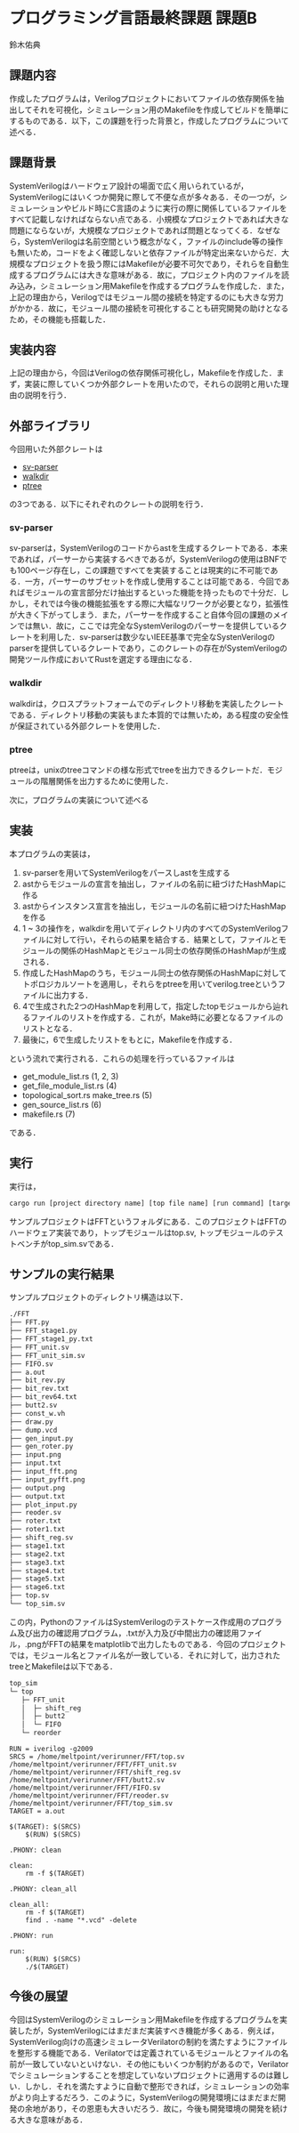 # プログラミング言語最終課題 課題B

鈴木佑典

## 課題内容

作成したプログラムは，Verilogプロジェクトにおいてファイルの依存関係を抽出してそれを可視化，シミュレーション用のMakefileを作成してビルドを簡単にするものである．以下，この課題を行った背景と，作成したプログラムについて述べる．

## 課題背景

SystemVerilogはハードウェア設計の場面で広く用いられているが，SystemVerilogにはいくつか開発に際して不便な点が多々ある．その一つが，シミュレーションやビルド時にC言語のように実行の際に関係しているファイルをすべて記載しなければならない点である．小規模なプロジェクトであれば大きな問題にならないが，大規模なプロジェクトであれば問題となってくる．なぜなら，SystemVerilogは名前空間という概念がなく，ファイルのinclude等の操作も無いため，コードをよく確認しないと依存ファイルが特定出来ないからだ．大規模なプロジェクトを扱う際にはMakefileが必要不可欠であり，それらを自動生成するプログラムには大きな意味がある．故に，プロジェクト内のファイルを読み込み，シミュレーション用Makefileを作成するプログラムを作成した．また，上記の理由から，Verilogではモジュール間の接続を特定するのにも大きな労力がかかる．故に，モジュール間の接続を可視化することも研究開発の助けとなるため，その機能も搭載した．

## 実装内容

上記の理由から，今回はVerilogの依存関係可視化し，Makefileを作成した．まず，実装に際していくつか外部クレートを用いたので，それらの説明と用いた理由の説明を行う．

## 外部ライブラリ

今回用いた外部クレートは

- [sv-parser](https://github.com/dalance/sv-parser) 
- [walkdir](https://github.com/BurntSushi/walkdir)
- [ptree](https://gitlab.com/Noughmad/ptree)
  
の3つである．以下にそれぞれのクレートの説明を行う．

### sv-parser

sv-parserは，SystemVerilogのコードからastを生成するクレートである．本来であれば，パーサーから実装するべきであるが，SystemVerilogの使用はBNFでも100ページ存在し，この課題ですべてを実装することは現実的に不可能である．一方，パーサーのサブセットを作成し使用することは可能である．今回であればモジュールの宣言部分だけ抽出するといった機能を持ったもので十分だ．しかし，それでは今後の機能拡張をする際に大幅なリワークが必要となり，拡張性が大きく下がってしまう．また，パーサーを作成すること自体今回の課題のメインでは無い．故に，ここでは完全なSystemVerilogのパーサーを提供しているクレートを利用した．sv-parserは数少ないIEEE基準で完全なSystenVerilogのparserを提供しているクレートであり，このクレートの存在がSystemVerilogの開発ツール作成においてRustを選定する理由になる．

### walkdir

walkdirは，クロスプラットフォームでのディレクトリ移動を実装したクレートである．ディレクトリ移動の実装もまた本質的では無いため，ある程度の安全性が保証されている外部クレートを使用した．

### ptree

ptreeは，unixのtreeコマンドの様な形式でtreeを出力できるクレートだ．モジュールの階層関係を出力するために使用した．

次に，プログラムの実装について述べる

## 実装

本プログラムの実装は，

1. sv-parserを用いてSystemVerilogをパースしastを生成する
2. astからモジュールの宣言を抽出し，ファイルの名前に紐づけたHashMapに作る
3. astからインスタンス宣言を抽出し，モジュールの名前に紐つけたHashMapを作る
4. 1 ~ 3の操作を，walkdirを用いてディレクトリ内のすべてのSystemVerilogファイルに対して行い，それらの結果を結合する．結果として，ファイルとモジュールの関係のHashMapとモジュール同士の依存関係のHashMapが生成される．
5. 作成したHashMapのうち，モジュール同士の依存関係のHashMapに対してトポロジカルソートを適用し，それらをptreeを用いてverilog.treeというファイルに出力する．
6. 4で生成された2つのHashMapを利用して，指定したtopモジュールから辿れるファイルのリストを作成する．これが，Make時に必要となるファイルのリストとなる．
7. 最後に，6で生成したリストをもとに，Makefileを作成する．

という流れで実行される．これらの処理を行っているファイルは

- get_module_list.rs (1, 2, 3)
- get_file_module_list.rs (4)
- topological_sort.rs make_tree.rs (5)
- gen_source_list.rs (6)
- makefile.rs (7)

である．

## 実行

実行は，

```bash
cargo run [project directory name] [top file name] [run command] [target file name]
```

サンプルプロジェクトはFFTというフォルダにある．このプロジェクトはFFTのハードウェア実装であり，トップモジュールはtop.sv, トップモジュールのテストベンチがtop_sim.svである．

## サンプルの実行結果

サンプルプロジェクトのディレクトリ構造は以下．
```bash
./FFT
├── FFT.py
├── FFT_stage1.py
├── FFT_stage1_py.txt
├── FFT_unit.sv
├── FFT_unit_sim.sv
├── FIFO.sv
├── a.out
├── bit_rev.py
├── bit_rev.txt
├── bit_rev64.txt
├── butt2.sv
├── const_w.vh
├── draw.py
├── dump.vcd
├── gen_input.py
├── gen_roter.py
├── input.png
├── input.txt
├── input_fft.png
├── input_pyfft.png
├── output.png
├── output.txt
├── plot_input.py
├── reoder.sv
├── roter.txt
├── roter1.txt
├── shift_reg.sv
├── stage1.txt
├── stage2.txt
├── stage3.txt
├── stage4.txt
├── stage5.txt
├── stage6.txt
├── top.sv
└── top_sim.sv
```

この内，PythonのファイルはSystemVerilogのテストケース作成用のプログラム及び出力の確認用プログラム，.txtが入力及び中間出力の確認用ファイル，.pngがFFTの結果をmatplotlibで出力したものである．今回のプロジェクトでは，モジュール名とファイル名が一致している．それに対して，出力されたtreeとMakefileは以下である．

```bash
top_sim
└─ top
   ├─ FFT_unit
   │  ├─ shift_reg
   │  ├─ butt2
   │  └─ FIFO
   └─ reorder
```

```make
RUN = iverilog -g2009
SRCS = /home/meltpoint/verirunner/FFT/top.sv /home/meltpoint/verirunner/FFT/FFT_unit.sv /home/meltpoint/verirunner/FFT/shift_reg.sv /home/meltpoint/verirunner/FFT/butt2.sv /home/meltpoint/verirunner/FFT/FIFO.sv /home/meltpoint/verirunner/FFT/reoder.sv /home/meltpoint/verirunner/FFT/top_sim.sv
TARGET = a.out

$(TARGET): $(SRCS)
	$(RUN) $(SRCS)

.PHONY: clean

clean:
	rm -f $(TARGET)

.PHONY: clean_all

clean_all:
	rm -f $(TARGET)
	find . -name "*.vcd" -delete

.PHONY: run

run:
	$(RUN) $(SRCS)
	./$(TARGET)
```
## 今後の展望

今回はSystemVerilogのシミュレーション用Makefileを作成するプログラムを実装したが，SystemVerilogにはまだまだ実装すべき機能が多くある．例えば，SystemVerilog向けの高速シミュレータVerilatorの制約を満たすようにファイルを整形する機能である．Verilatorでは定義されているモジュールとファイルの名前が一致していないといけない．その他にもいくつか制約があるので，Verilatorでシミュレーションすることを想定していないプロジェクトに適用するのは難しい．しかし．それを満たすように自動で整形できれば，シミュレーションの効率がより向上するだろう．このように，SystemVerilogの開発環境にはまだまだ開発の余地があり，その恩恵も大きいだろう．故に，今後も開発環境の開発を続ける大きな意味がある．
